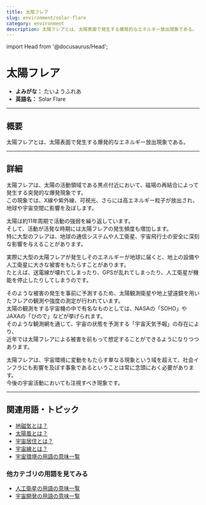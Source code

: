 ```yaml
---
title: 太陽フレア
slug: environment/solar-flare
category: environment
description: 太陽フレアとは、太陽表面で発生する爆発的なエネルギー放出現象である。
---
```


import Head from '@docusaurus/Head';

<Head>
  <script type="application/ld+json">
    {`{
      "@context": "https://schema.org",
      "@type": "DefinedTerm",
      "name": "太陽フレア",
      "inDefinedTermSet": "https://www.space-portal.org",
      "termCode": "environment/solar-flare",
      "description": "太陽フレアとは、太陽表面で発生する爆発的なエネルギー放出現象である。",
      "url": "https://www.space-portal.org/docs/environment/solar-flare"
    }`}
  </script>
</Head>

# 太陽フレア

- **よみがな：** たいようふれあ  
- **英語名：** Solar Flare  

---

## 概要

太陽フレアとは、太陽表面で発生する爆発的なエネルギー放出現象である。

---

## 詳細

太陽フレアは、太陽の活動領域である黒点付近において、磁場の再結合によって発生する突発的な爆発現象です。  
この現象では、X線や紫外線、可視光、さらには高エネルギー粒子が放出され、地球や宇宙空間に影響を及ぼします。  

太陽は約11年周期で活動の強弱を繰り返しています。  
そして、活動が活発な時期には太陽フレアの発生頻度も増加します。  
特に大型のフレアは、地球の通信システムや人工衛星、宇宙飛行士の安全に深刻な影響を与えることがあります。  

実際に大型の太陽フレアが発生しそのエネルギーが地球に届くと、地上の設備や人工衛星に大きな被害をもたらすことがあります。  
たとえば、送電線が壊れてしまったり、GPSが乱れてしまったり、人工衛星が機能を停止したりしてしまうのです。  

そのような被害の発生を事前に予測するため、太陽観測衛星や地上望遠鏡を用いたフレアの観測や強度の測定が行われています。  
太陽の観測をする宇宙機の中で有名なものとしては、NASAの「SOHO」やJAXAの「ひので」などが挙げられます。  
そのような観測網を通じて、宇宙の状態を予測する「宇宙天気予報」の存在により、  
近年では太陽フレアによる被害を前もって想定することができるようになりつつあります。  

太陽フレアは、宇宙環境に変動をもたらす単なる現象という域を超えて、社会インフラにも影響を及ぼす事象であるということは常に念頭におく必要があります。  
今後の宇宙活動においても注視すべき現象です。  

---

## 関連用語・トピック

- [地磁気とは？](environment/geomagnetic-field)
- [太陽風とは？](environment/solar-wind)
- [宇宙居住とは？](environment/space-habitation)
- [宇宙線とは？](environment/cosmic-rays)
- [宇宙環境の用語の意味一覧](category/environment)

### 他カテゴリの用語を見てみる
- [人工衛星の用語の意味一覧](category/satellite)
- [宇宙開発の用語の意味一覧](category/glossary)
